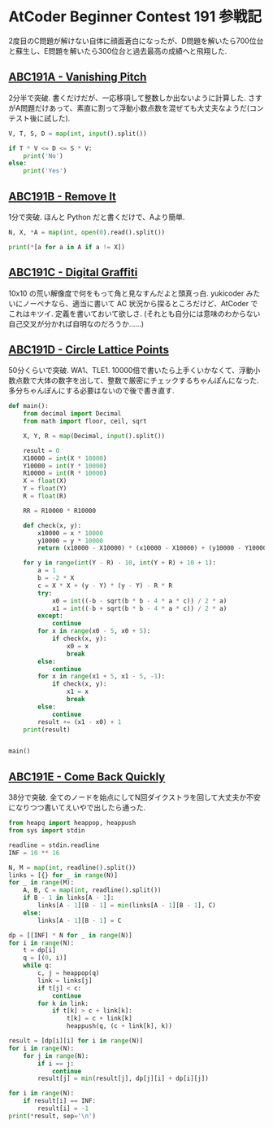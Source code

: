# AtCoder Beginner Contest 191 参戦記

2度目のC問題が解けない自体に顔面蒼白になったが、D問題を解いたら700位台と蘇生し、E問題を解いたら300位台と過去最高の成績へと飛翔した.

## [ABC191A - Vanishing Pitch](https://atcoder.jp/contests/abc191/tasks/abc191_a)

2分半で突破. 書くだけだが、一応移項して整数しか出ないように計算した. さすがA問題だけあって、素直に割って浮動小数点数を混ぜても大丈夫なようだ(コンテスト後に試した).

```python
V, T, S, D = map(int, input().split())

if T * V <= D <= S * V:
    print('No')
else:
    print('Yes')
```

## [ABC191B - Remove It](https://atcoder.jp/contests/abc191/tasks/abc191_b)

1分で突破. ほんと Python だと書くだけで、Aより簡単.

```python
N, X, *A = map(int, open(0).read().split())

print(*[a for a in A if a != X])
```

## [ABC191C - Digital Graffiti](https://atcoder.jp/contests/abc191/tasks/abc191_c)

10x10 の荒い解像度で何をもって角と見なすんだよと頭真っ白. yukicoder みたいにノーペナなら、適当に書いて AC 状況から探るところだけど、AtCoder でこれはキツイ. 定義を書いておいて欲しさ. (それとも自分には意味のわからない自己交叉が分かれば自明なのだろうか……)

## [ABC191D - Circle Lattice Points](https://atcoder.jp/contests/abc191/tasks/abc191_d)

50分くらいで突破. WA1、TLE1. 10000倍で書いたら上手くいかなくて、浮動小数点数で大体の数字を出して、整数で厳密にチェックするちゃんぽんになった. 多分ちゃんぽんにする必要はないので後で書き直す.

```python
def main():
    from decimal import Decimal
    from math import floor, ceil, sqrt

    X, Y, R = map(Decimal, input().split())

    result = 0
    X10000 = int(X * 10000)
    Y10000 = int(Y * 10000)
    R10000 = int(R * 10000)
    X = float(X)
    Y = float(Y)
    R = float(R)

    RR = R10000 * R10000

    def check(x, y):
        x10000 = x * 10000
        y10000 = y * 10000
        return (x10000 - X10000) * (x10000 - X10000) + (y10000 - Y10000) * (y10000 - Y10000) <= RR

    for y in range(int(Y - R) - 10, int(Y + R) + 10 + 1):
        a = 1
        b = -2 * X
        c = X * X + (y - Y) * (y - Y) - R * R
        try:
            x0 = int((-b - sqrt(b * b - 4 * a * c)) / 2 * a)
            x1 = int((-b + sqrt(b * b - 4 * a * c)) / 2 * a)
        except:
            continue
        for x in range(x0 - 5, x0 + 5):
            if check(x, y):
                x0 = x
                break
        else:
            continue
        for x in range(x1 + 5, x1 - 5, -1):
            if check(x, y):
                x1 = x
                break
        else:
            continue
        result += (x1 - x0) + 1
    print(result)


main()
```

## [ABC191E - Come Back Quickly](https://atcoder.jp/contests/abc191/tasks/abc191_e)

38分で突破. 全てのノードを始点にしてN回ダイクストラを回して大丈夫か不安になりつつ書いてえいやで出したら通った.

```python
from heapq import heappop, heappush
from sys import stdin

readline = stdin.readline
INF = 10 ** 16

N, M = map(int, readline().split())
links = [{} for _ in range(N)]
for _ in range(M):
    A, B, C = map(int, readline().split())
    if B - 1 in links[A - 1]:
        links[A - 1][B - 1] = min(links[A - 1][B - 1], C)
    else:
        links[A - 1][B - 1] = C

dp = [[INF] * N for _ in range(N)]
for i in range(N):
    t = dp[i]
    q = [(0, i)]
    while q:
        c, j = heappop(q)
        link = links[j]
        if t[j] < c:
            continue
        for k in link:
            if t[k] > c + link[k]:
                t[k] = c + link[k]
                heappush(q, (c + link[k], k))

result = [dp[i][i] for i in range(N)]
for i in range(N):
    for j in range(N):
        if i == j:
            continue
        result[j] = min(result[j], dp[j][i] + dp[i][j])

for i in range(N):
    if result[i] == INF:
        result[i] = -1
print(*result, sep='\n')
```
